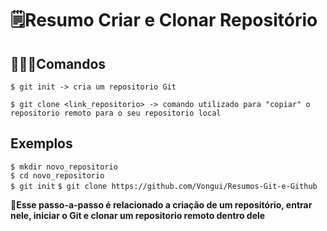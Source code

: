 # 🗒️Resumo Criar e Clonar Repositório

## 🧑🏾‍💻Comandos
```$ git init -> cria um repositorio Git```

```$ git clone <link_repositorio> -> comando utilizado para "copiar" o repositorio remoto para o seu repositorio local```

## Exemplos
```$ mkdir novo_repositorio```  
```$ cd novo_repositorio ```  
```$ git init```
```$ git clone https://github.com/Vongui/Resumos-Git-e-Github```

🚨**Esse passo-a-passo é relacionado a criação de um repositório, entrar nele, iniciar o Git e clonar um repositorio remoto dentro dele**